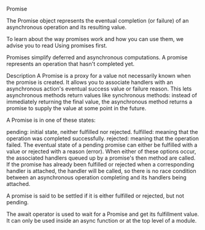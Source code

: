 Promise

The Promise object represents the eventual completion (or failure) of an asynchronous operation and its resulting value.

To learn about the way promises work and how you can use them, we advise you to read Using promises first.

Promises simplify deferred and asynchronous computations. A promise represents an operation that hasn't completed yet.

Description
A Promise is a proxy for a value not necessarily known when the promise is created. It allows you to associate handlers with an asynchronous action's eventual success value or failure reason. This lets asynchronous methods return values like synchronous methods: instead of immediately returning the final value, the asynchronous method returns a promise to supply the value at some point in the future.

A Promise is in one of these states:

pending: initial state, neither fulfilled nor rejected.
fulfilled: meaning that the operation was completed successfully.
rejected: meaning that the operation failed.
The eventual state of a pending promise can either be fulfilled with a value or rejected with a reason (error). When either of these options occur, the associated handlers queued up by a promise's then method are called. If the promise has already been fulfilled or rejected when a corresponding handler is attached, the handler will be called, so there is no race condition between an asynchronous operation completing and its handlers being attached.

A promise is said to be settled if it is either fulfilled or rejected, but not pending.

The await operator is used to wait for a Promise and get its fulfillment value. It can only be used inside an async function or at the top level of a module.
